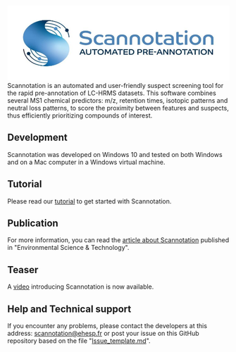 ![Scannotation](logo_scannotation_985.jpg)
Scannotation is an automated and user-friendly suspect screening tool for the rapid pre-annotation of LC-HRMS datasets.
This software combines several MS1 chemical predictors: m/z, retention times, isotopic patterns and neutral loss patterns, to score the proximity between features and suspects, thus efficiently prioritizing compounds of interest.

## Development
Scannotation was developed on Windows 10 and tested on both Windows and on a Mac computer in a Windows virtual machine.

## Tutorial
Please read our [tutorial](https://github.com/scannotation/Scannotation_software/blob/master/Scannotation-tutorial.docx) to get started with Scannotation.

## Publication
For more information, you can read the [article about Scannotation](https://doi.org/10.1021/acs.est.3c04764) published in "Environmental Science & Technology".

## Teaser
A [video](https://www.ehesp.fr/en/2023/11/30/chemical-exposome-ehesp-school-of-public-health-develops-and-releases-the-scannotation-open-access-software/) introducing Scannotation is now available.

## Help and Technical support
If you encounter any problems, please contact the developers at this address: scannotation@ehesp.fr or post your issue on this GitHub repository based on the file "[Issue_template.md](https://github.com/scannotation/Scannotation_software/blob/master/Issue_template.md)".
